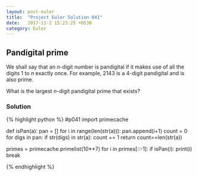 ```yaml
---
layout: post-euler
title:  "Project Euler Solution 041"
date:   2017-11-2 15:23:25 +0530
category: Euler
---
```


<h2>Pandigital prime</h2>
<div><p>We shall say that an <i>n</i>-digit number is pandigital if it makes use of all the digits 1 to <i>n</i> exactly once. For example, 2143 is a 4-digit pandigital and is also prime.</p><p>What is the largest <i>n</i>-digit pandigital prime that exists?</p></div>

### Solution

{% highlight python %}
#p041
import primecache


def isPan(a):
    pan = []
    for i in range(len(str(a))):
        pan.append(i+1)
    count = 0
    for digs in pan:
        if str(digs) in str(a):
            count += 1
    return count==len(str(a))

primes = primecache.primelist(10**7)
for i in primes[::-1]:
    if isPan(i):
        print(i)
        break

{% endhighlight %}
